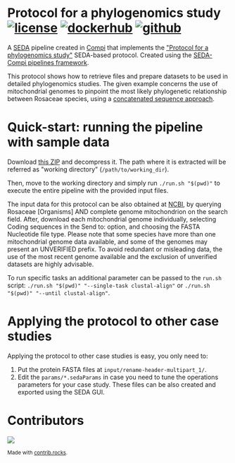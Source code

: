 # Protocol for a phylogenomics study [![license](https://img.shields.io/github/license/pegi3s/seda-pipeline-phylogenomics-study?style=flat-square)](https://github.com/pegi3s/seda-pipeline-phylogenomics-study) [![dockerhub](https://img.shields.io/badge/Docker%20Hub-7289da.svg?style=flat-square)](https://hub.docker.com/r/pegi3s/seda-pipeline-phylogenomics-study) [![github](https://img.shields.io/badge/GitHub-7289da.svg?style=flat-square)](https://github.com/pegi3s/seda-pipeline-phylogenomics-study)

A [SEDA](https://www.sing-group.org/seda/) pipeline created in [Compi](https://www.sing-group.org/compi/) that implements the ["Protocol for a phylogenomics study"](https://www.sing-group.org/seda/manual/protocols.html#protocol-for-a-phylogenomics-study) SEDA-based protocol. Created using the [SEDA-Compi pipelines framework](https://github.com/sing-group/seda-compi-pipelines).

This protocol shows how to retrieve files and prepare datasets to be used in detailed phylogenomics studies. The given example concerns the use of mitochondrial genomes to pinpoint the most likely phylogenetic relationship between Rosaceae species, using a [concatenated sequence approach](http://doi.org/10.1002/jez.b.21026).

# Quick-start: running the pipeline with sample data

Download [this ZIP](https://static.sing-group.org/software/pegi3s/seda-pipeline-phylogenomics-study/sample-working-dir.zip) and decompress it. The path where it is extracted will be referred as "working directory" (`/path/to/working_dir`).

Then, move to the working directory and simply run `./run.sh "$(pwd)"` to execute the entire pipeline with the provided input files.

The input data for this protocol can be also obtained at [NCBI](https://www.ncbi.nlm.nih.gov/nucleotide/), by querying Rosaceae [Organisms] AND complete genome mitochondrion on the search field. After, download each mitochondrial genome individually, selecting Coding sequences in the Send to: option, and choosing the FASTA Nucleotide file type. Please note that some species have more than one mitochondrial genome data available, and some of the genomes may present an UNVERIFIED prefix. To avoid redundant or misleading data, the use of the most recent genome available and the exclusion of unverified datasets are highly advisable.

To run specific tasks an additional parameter can be passed to the `run.sh` script: `./run.sh "$(pwd)" "--single-task clustal-align"` or `./run.sh "$(pwd)" "--until clustal-align"`.

# Applying the protocol to other case studies

Applying the protocol to other case studies is easy, you only need to:

1. Put the protein FASTA files at `input/rename-header-multipart_1/`.
2. Edit the `params/*.sedaParams` in case you need to tune the operations parameters for your case study. These files can be also created and exported using the SEDA GUI.

# Contributors

<a href="https://github.com/pegi3s/seda-pipeline-phylogenomics-study/graphs/contributors">
  <img src="https://contrib.rocks/image?repo=pegi3s/seda-pipeline-phylogenomics-study" />
</a>

<sup>Made with [contrib.rocks](https://contrib.rocks).</sup>
